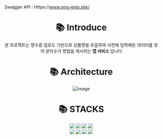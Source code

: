 Swagger API : Https://www.smu-enip.site/

<div align=center>

<div><h1>📚 Introduce</h1>
 본 프로젝트는 영수증 업로드 기반으로 상품명을 추출하여 사전에 입력해둔 데이터를 찾아 분리수거 방법을 제시하는 <b>앱 서비스</b> 입니다<p>
</div>

<div><h1>📚 Architecture</h1></div>

![image](https://github.com/la1av1a/SMU-RecycleTrack-API/assets/81461486/03ed3286-9a84-4bda-b670-b8fd62bf2dc5)

<p>

<div><h1>📚 STACKS</h1>
<img src="https://img.shields.io/badge/java-007396?style=for-the-badge&logo=java&logoColor=white">
  <img src="https://img.shields.io/badge/spring-6DB33F?style=for-the-badge&logo=spring&logoColor=white">
    <img src="https://img.shields.io/badge/JPA-092E20?style=for-the-badge&logo=&logoColor=white"> 
  <img src="https://img.shields.io/badge/mysql-3776AB?style=for-the-badge&logo=&logoColor=white">
</div>

<div>
    <div>
  <img src="https://img.shields.io/badge/ec2-FF9900?style=for-the-badge&logo=amazonec2&logoColor=white">
  <img src="https://img.shields.io/badge/opensearch-005EB8?style=for-the-badge&logo=OpenSearch&logoColor=white">
  <img src="https://img.shields.io/badge/redis-DC382D?style=for-the-badge&logo=Redis&logoColor=white">
  <img src="https://img.shields.io/badge/docker-2496ED?style=for-the-badge&logo=docker&logoColor=white">
</div>
</div>
</div>

